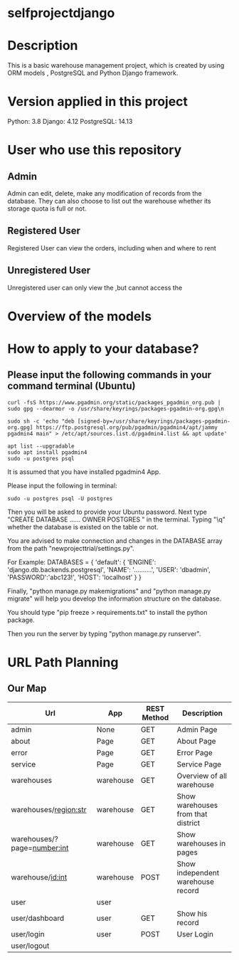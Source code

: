 # selfprojectdjango

# Description
This is a basic warehouse management project, which is created by using ORM models , PostgreSQL and Python Django framework. 


# Version applied in this project
Python: 3.8
Django: 4.12
PostgreSQL: 14.13


# User who use this repository
## Admin
Admin can edit, delete, make any modification of records from the database.
They can also choose to list out the warehouse whether its storage quota is full or not.
## Registered User 
Registered User can view the orders, including when and where to rent
## Unregistered User
Unregistered user can only view the ,but cannot access the 

# Overview of the models

# How to apply to your database?

## Please input the following commands in your command terminal (Ubuntu)

```
curl -fsS https://www.pgadmin.org/static/packages_pgadmin_org.pub | sudo gpg --dearmor -o /usr/share/keyrings/packages-pgadmin-org.gpg\n

sudo sh -c 'echo "deb [signed-by=/usr/share/keyrings/packages-pgadmin-org.gpg] https://ftp.postgresql.org/pub/pgadmin/pgadmin4/apt/jammy pgadmin4 main" > /etc/apt/sources.list.d/pgadmin4.list && apt update'

apt list --upgradable
sudo apt install pgadmin4
sudo -u postgres psql
```
It is assumed that you have installed pgadmin4 App.

Please input the following in terminal:
```
sudo -u postgres psql -U postgres
```
Then you will be asked to provide your Ubuntu password.
Next type "CREATE DATABASE ...... OWNER POSTGRES " in the terminal.
Typing "\q" whether the database is existed on the table or not.

You are advised to make connection and changes in the DATABASE array from the path "newprojecttrial/settings.py".

For Example:
DATABASES = {
   'default': {
       'ENGINE': 'django.db.backends.postgresql',
       'NAME': '..........',
       'USER': 'dbadmin',
       'PASSWORD':'abc123!',
       'HOST': 'localhost'
   }
}   

Finally, "python manage.py makemigrations" and "python manage.py migrate" will help you develop the information structure on the database.

You should type "pip freeze > requirements.txt" to install the python package.

Then you run the server by typing "python manage.py runserver".

# URL Path Planning

## Our Map
| Url      | App | REST Method | Description |
| -------- | ---- | ----------- | --- |
| admin    | None   | GET       | Admin Page    |
| about    | Page    | GET        | About Page    |
| error    | Page | GET | Error Page
| service | Page | GET| Service Page
| warehouses | warehouse   |    GET         | Overview of all warehouse    |
| warehouses/<region:str> | warehouse   | GET | Show warehouses from that district |
| warehouses/?page=<number:int> | warehouse | GET | Show warehouses in pages |
| warehouse/<id:int> | warehouse   |    POST         |  Show independent warehouse record  |
| user | user | |
| user/dashboard | user | GET | Show his record
| user/login | user |POST | User Login
| user/logout | | |

